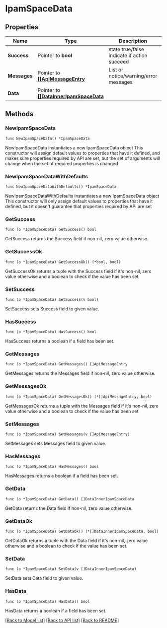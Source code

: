 # IpamSpaceData

## Properties

Name | Type | Description | Notes
------------ | ------------- | ------------- | -------------
**Success** | Pointer to **bool** | state true/false indicate if action succeed | [optional] 
**Messages** | Pointer to [**[]ApiMessageEntry**](ApiMessageEntry.md) | List or notice/warning/error messages | [optional] 
**Data** | Pointer to [**[]DataInnerIpamSpaceData**](DataInnerIpamSpaceData.md) |  | [optional] 

## Methods

### NewIpamSpaceData

`func NewIpamSpaceData() *IpamSpaceData`

NewIpamSpaceData instantiates a new IpamSpaceData object
This constructor will assign default values to properties that have it defined,
and makes sure properties required by API are set, but the set of arguments
will change when the set of required properties is changed

### NewIpamSpaceDataWithDefaults

`func NewIpamSpaceDataWithDefaults() *IpamSpaceData`

NewIpamSpaceDataWithDefaults instantiates a new IpamSpaceData object
This constructor will only assign default values to properties that have it defined,
but it doesn't guarantee that properties required by API are set

### GetSuccess

`func (o *IpamSpaceData) GetSuccess() bool`

GetSuccess returns the Success field if non-nil, zero value otherwise.

### GetSuccessOk

`func (o *IpamSpaceData) GetSuccessOk() (*bool, bool)`

GetSuccessOk returns a tuple with the Success field if it's non-nil, zero value otherwise
and a boolean to check if the value has been set.

### SetSuccess

`func (o *IpamSpaceData) SetSuccess(v bool)`

SetSuccess sets Success field to given value.

### HasSuccess

`func (o *IpamSpaceData) HasSuccess() bool`

HasSuccess returns a boolean if a field has been set.

### GetMessages

`func (o *IpamSpaceData) GetMessages() []ApiMessageEntry`

GetMessages returns the Messages field if non-nil, zero value otherwise.

### GetMessagesOk

`func (o *IpamSpaceData) GetMessagesOk() (*[]ApiMessageEntry, bool)`

GetMessagesOk returns a tuple with the Messages field if it's non-nil, zero value otherwise
and a boolean to check if the value has been set.

### SetMessages

`func (o *IpamSpaceData) SetMessages(v []ApiMessageEntry)`

SetMessages sets Messages field to given value.

### HasMessages

`func (o *IpamSpaceData) HasMessages() bool`

HasMessages returns a boolean if a field has been set.

### GetData

`func (o *IpamSpaceData) GetData() []DataInnerIpamSpaceData`

GetData returns the Data field if non-nil, zero value otherwise.

### GetDataOk

`func (o *IpamSpaceData) GetDataOk() (*[]DataInnerIpamSpaceData, bool)`

GetDataOk returns a tuple with the Data field if it's non-nil, zero value otherwise
and a boolean to check if the value has been set.

### SetData

`func (o *IpamSpaceData) SetData(v []DataInnerIpamSpaceData)`

SetData sets Data field to given value.

### HasData

`func (o *IpamSpaceData) HasData() bool`

HasData returns a boolean if a field has been set.


[[Back to Model list]](../README.md#documentation-for-models) [[Back to API list]](../README.md#documentation-for-api-endpoints) [[Back to README]](../README.md)


